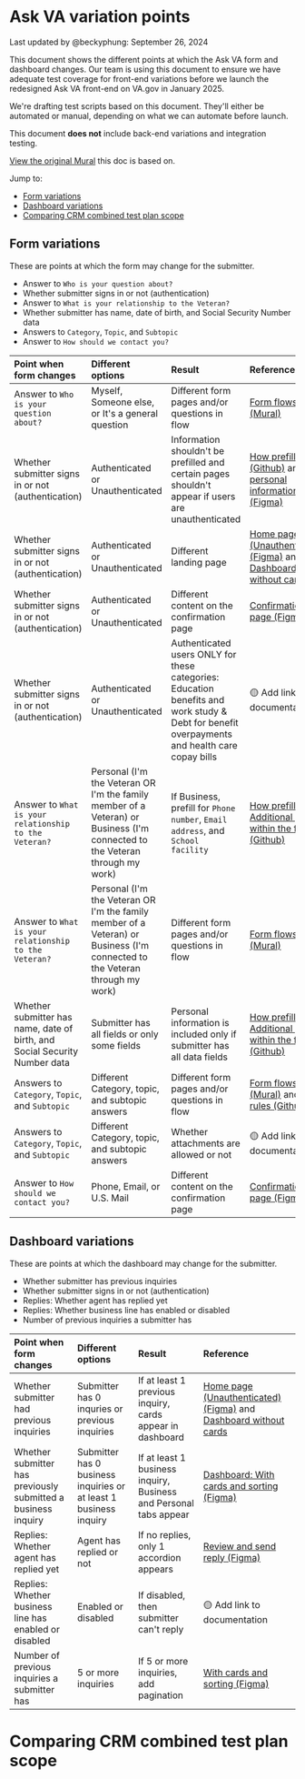 # Ask VA variation points
Last updated by @beckyphung: September 26, 2024

This document shows the different points at which the Ask VA form and dashboard changes. Our team is using this document to ensure we have adequate test coverage for front-end variations before we launch the redesigned Ask VA front-end on VA.gov in January 2025. 

We're drafting test scripts based on this document. They'll either be automated or manual, depending on what we can automate before launch. 

This document **does not** include back-end variations and integration testing.


[View the original Mural](https://app.mural.co/t/departmentofveteransaffairs9999/m/departmentofveteransaffairs9999/1726092793555/33edcc869ba8093c26a7f5c95426045014966078?sender=u44efa807e992cacf10cf3697) this doc is based on.

Jump to: 
- [Form variations](#form-variations)
- [Dashboard variations](#dashboard-variations)
- [Comparing CRM combined test plan scope](#comparing-crm-combined-test-plan-scope)

## Form variations
These are points at which the form may change for the submitter.

- Answer to `Who is your question about?`
- Whether submitter signs in or not (authentication)
- Answer to `What is your relationship to the Veteran?`
- Whether submitter has name, date of birth, and Social Security Number data
- Answers to `Category`, `Topic`, and `Subtopic`
- Answer to `How should we contact you?`

|Point when form changes|Different options|Result|Reference|
|:--|:--|:--|:--|
|Answer to `Who is your question about?`|Myself, Someone else, or It's a general question|Different form pages and/or questions in flow|[Form flows (Mural)](https://app.mural.co/t/departmentofveteransaffairs9999/m/departmentofveteransaffairs9999/1708479170047/8ebb517a213e05ebc500087f5661a993a41392e8?sender=u44efa807e992cacf10cf3697)|
|Whether submitter signs in or not (authentication)|Authenticated or Unauthenticated|Information shouldn't be prefilled and certain pages shouldn't appear if users are unauthenticated|[How prefill works (Github)](https://github.com/department-of-veterans-affairs/va.gov-team/blob/master/products/ask-va/design/Fields%2C%20options%20and%20labels/How%20prefill%20works.md) and [Your personal information (Figma)](https://www.figma.com/design/aQ6JsjD4pvMxSVPAZHllMX/AVA-Page-Library?node-id=3236-14648)|
|Whether submitter signs in or not (authentication)|Authenticated or Unauthenticated|Different landing page|[Home page (Unauthenticated) (Figma)](https://www.figma.com/design/aQ6JsjD4pvMxSVPAZHllMX/AVA-Page-Library?node-id=3312-56070) and [Dashboard without cards](https://www.figma.com/design/aQ6JsjD4pvMxSVPAZHllMX/AVA-Page-Library?node-id=157-3146&node-type=canvas&t=zM02niVhCfrNIhD2-0)|
|Whether submitter signs in or not (authentication)|Authenticated or Unauthenticated|Different content on the confirmation page|[Confirmation page (Figma)](https://www.figma.com/design/aQ6JsjD4pvMxSVPAZHllMX/AVA-Page-Library?node-id=6-25025)|
|Whether submitter signs in or not (authentication)|Authenticated or Unauthenticated|Authenticated users ONLY for these categories: Education benefits and work study & Debt for benefit overpayments and health care copay bills|🟡 Add link to documentation|
|Answer to `What is your relationship to the Veteran?`|Personal (I'm the Veteran OR  I'm the family member of a Veteran) or Business (I'm connected to the Veteran through my work)|If Business, prefill for `Phone number`, `Email address`, and `School facility`|[How prefill works: Additional prefill within the form (Github)](https://github.com/department-of-veterans-affairs/va.gov-team/blob/master/products/ask-va/design/Fields%2C%20options%20and%20labels/How%20prefill%20works.md#additional-prefill-within-the-form)|
|Answer to `What is your relationship to the Veteran?`|Personal (I'm the Veteran OR  I'm the family member of a Veteran) or Business (I'm connected to the Veteran through my work)|Different form pages and/or questions in flow|[Form flows (Mural)](https://app.mural.co/t/departmentofveteransaffairs9999/m/departmentofveteransaffairs9999/1708479170047/8ebb517a213e05ebc500087f5661a993a41392e8?sender=u44efa807e992cacf10cf3697)|
|Whether submitter has name, date of birth, and Social Security Number data|Submitter has all fields or only some fields|Personal information is included only if submitter has all data fields|[How prefill works: Additional prefill within the form (Github)](https://github.com/department-of-veterans-affairs/va.gov-team/blob/master/products/ask-va/design/Fields%2C%20options%20and%20labels/How%20prefill%20works.md#additional-prefill-within-the-form)|
|Answers to `Category`, `Topic`, and `Subtopic`|Different Category, topic, and subtopic answers|Different form pages and/or questions in flow|[Form flows (Mural)](https://app.mural.co/t/departmentofveteransaffairs9999/m/departmentofveteransaffairs9999/1708479170047/8ebb517a213e05ebc500087f5661a993a41392e8?sender=u44efa807e992cacf10cf3697) and [Field rules (Github)](https://github.com/department-of-veterans-affairs/va.gov-team/blob/master/products/ask-va/design/Fields%2C%20options%20and%20labels/Field%20rules.md)|
|Answers to `Category`, `Topic`, and `Subtopic`|Different Category, topic, and subtopic answers|Whether attachments are allowed or not|🟡 Add link to documentation|
|Answer to `How should we contact you?`|Phone, Email, or U.S. Mail|Different content on the confirmation page|[Confirmation page (Figma)](https://www.figma.com/design/aQ6JsjD4pvMxSVPAZHllMX/AVA-Page-Library?node-id=6-25025)|

## Dashboard variations
These are points at which the dashboard may change for the submitter.

- Whether submitter has previous inquiries
- Whether submitter signs in or not (authentication)
- Replies: Whether agent has replied yet
- Replies: Whether business line has enabled or disabled
- Number of previous inquiries a submitter has

|Point when form changes|Different options|Result|Reference|
|:--|:--|:--|:--|
|Whether submitter had previous inquiries|Submitter has 0 inquries or previous inquiries|If at least 1 previous inquiry, cards appear in dashboard|[Home page (Unauthenticated) (Figma)](https://www.figma.com/design/aQ6JsjD4pvMxSVPAZHllMX/AVA-Page-Library?node-id=3312-56070) and [Dashboard without cards](https://www.figma.com/design/aQ6JsjD4pvMxSVPAZHllMX/AVA-Page-Library?node-id=157-3146&node-type=canvas&t=zM02niVhCfrNIhD2-0)|
|Whether submitter has previously submitted a business inquiry|Submitter has 0 business inquiries or at least 1 business inquiry|If at least 1 business inquiry, Business and Personal tabs appear|[Dashboard: With cards and sorting (Figma)](https://www.figma.com/design/aQ6JsjD4pvMxSVPAZHllMX/AVA-Page-Library?node-id=1224-131181)|
|Replies: Whether agent has replied yet|Agent has replied or not|If no replies, only 1 accordion appears|[Review and send reply (Figma)](https://www.figma.com/design/aQ6JsjD4pvMxSVPAZHllMX/AVA-Page-Library?node-id=1224-131182)|
|Replies: Whether business line has enabled or disabled|Enabled or disabled|If disabled, then submitter can't reply|🟡 Add link to documentation|
|Number of previous inquiries a submitter has|5 or more inquiries|If 5 or more inquiries, add pagination|[With cards and sorting (Figma)](https://www.figma.com/design/aQ6JsjD4pvMxSVPAZHllMX/AVA-Page-Library?node-id=1224-131181&node-type=canvas&t=ZvNhhwfSwvWrr6ND-0)|

# Comparing CRM combined test plan scope
